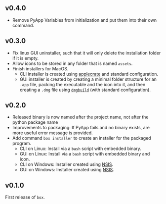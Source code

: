 ## v0.4.0

- Remove PyApp Variables from initialization and put them into their own command.

## v0.3.0

- Fix linux GUI uninstaller, such that it will only delete the installation folder if it is empty.
- Allow icons to be stored in any folder that is named `assets`.
- Finish installers for MacOS.
    - CLI installer is created using [applecrate](https://github.com/RhetTbull/applecrate) and standard configuration.
    - GUI installer is created by creating a minimal folder structure for an `.app` file, packing the executable and the icon into it, and then creating a `.dmg` file using [`dmgbuild`](https://github.com/dmgbuild/dmgbuild) (with standard configuration).

## v0.2.0

- Released binary is now named after the project name, not after the python package name
- Improvements to packaging: If PyApp fails and no binary exists, are more useful error message is provided.
- Add command `box installer` to create an installer for the packaged program.
    - CLI on Linux: Install via a `bash` script with embedded binary.
    - GUI on Linux: Install via a `bash` script with embedded binary and icon.
    - CLI on Windows: Installer created using [NSIS](https://nsis.sourceforge.io/Main_Page).
    - GUI on Windows: Installer created using [NSIS](https://nsis.sourceforge.io/Main_Page).

## v0.1.0

First release of `box`.
